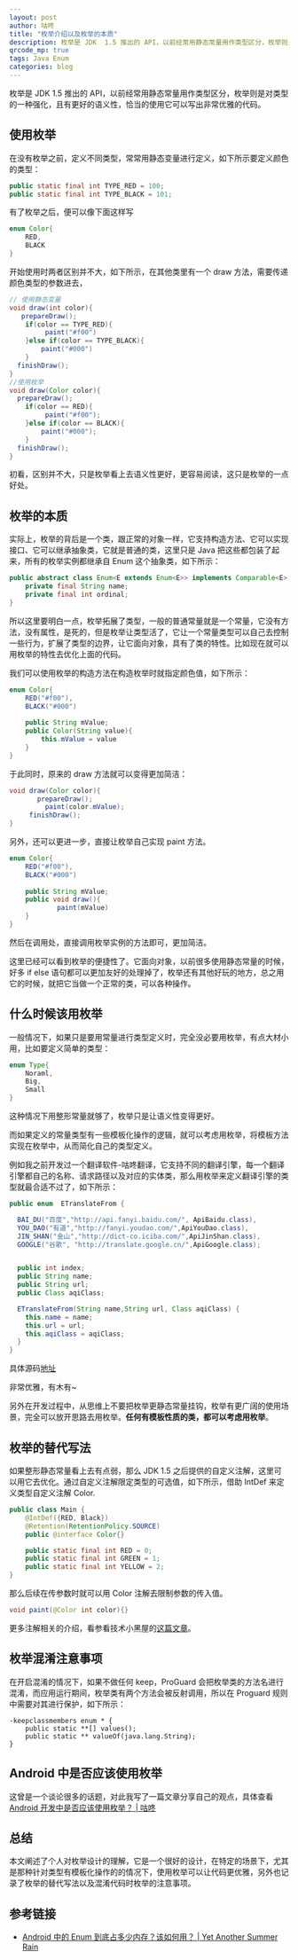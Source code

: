 ```yaml
---
layout: post
author: 咕咚
title: "枚举介绍以及枚举的本质"
description: 枚举是 JDK  1.5 推出的 API，以前经常用静态常量用作类型区分，枚举则是对类型的一种强化，且有更好的语义性，恰当的使用它可以写出非常优雅的代码。
qrcode_mp: true
tags: Java Enum
categories: blog 
---
```


枚举是 JDK  1.5 推出的 API，以前经常用静态常量用作类型区分，枚举则是对类型的一种强化，且有更好的语义性，恰当的使用它可以写出非常优雅的代码。

## 使用枚举

在没有枚举之前，定义不同类型，常常用静态变量进行定义，如下所示要定义颜色的类型：

```java
public static final int TYPE_RED = 100;
public static final int TYPE_BLACK = 101;
```

有了枚举之后，便可以像下面这样写

```java
enum Color{
    RED,
    BLACK
}
```

开始使用时两者区别并不大，如下所示，在其他类里有一个 draw 方法，需要传递颜色类型的参数进去，

```java
// 使用静态变量
void draw(int color){
   prepareDraw();
	if(color == TYPE_RED){
		 paint("#f00")
	}else if(color == TYPE_BLACK){
		paint("#000")
	}
  finishDraw();
}
//使用枚举
void draw(Color color){
  prepareDraw();
	if(color == RED){
		 paint("#f00");
	}else if(color == BLACK){
		paint("#000");
	}
  finishDraw();
}
```

初看，区别并不大，只是枚举看上去语义性更好，更容易阅读，这只是枚举的一点好处。

## 枚举的本质

实际上，枚举的背后是一个类，跟正常的对象一样，它支持构造方法、它可以实现接口、它可以继承抽象类，它就是普通的类，这里只是 Java 把这些都包装了起来，所有的枚举实例都继承自 Enum 这个抽象类，如下所示：

```java
public abstract class Enum<E extends Enum<E>> implements Comparable<E>, Serializable {
    private final String name;
	private final int ordinal;
}	
```

所以这里要明白一点，枚举拓展了类型，一般的普通常量就是一个常量，它没有方法，没有属性，是死的，但是枚举让类型活了，它让一个常量类型可以自己去控制一些行为，扩展了类型的边界，让它面向对象，具有了类的特性。比如现在就可以用枚举的特性去优化上面的代码。

我们可以使用枚举的构造方法在构造枚举时就指定颜色值，如下所示：

```java
enum Color{
    RED("#f00"),
    BLACK("#000")
    
    public String mValue;
    public Color(String value){
	    this.mValue = value
    }
}
```

于此同时，原来的 draw 方法就可以变得更加简洁：

```java
void draw(Color color){
	   prepareDraw();
		 paint(color.mValue);
     finishDraw();
}
```

另外，还可以更进一步，直接让枚举自己实现 paint 方法。

```java
enum Color{
    RED("#f00"),
    BLACK("#000")
    
    public String mValue;    
    public void draw(){
			paint(mValue)
    }
}
```

然后在调用处，直接调用枚举实例的方法即可，更加简洁。

这里已经可以看到枚举的便捷性了。它面向对象，以前很多使用静态常量的时候，好多 if  else 语句都可以更加友好的处理掉了，枚举还有其他好玩的地方，总之用它的时候，就把它当做一个正常的类，可以各种操作。

## 什么时候该用枚举

一般情况下，如果只是要用常量进行类型定义时，完全没必要用枚举，有点大材小用，比如要定义简单的类型：

```java
enum Type{
    Noraml,
    Big,
    Small
}
```

这种情况下用整形常量就够了，枚举只是让语义性变得更好。

而如果定义的常量类型有一些模板化操作的逻辑，就可以考虑用枚举，将模板方法实现在枚举中，从而简化自己的类型定义。

例如我之前开发过一个翻译软件-咕咚翻译，它支持不同的翻译引擎，每一个翻译引擎都自己的名称、请求路径以及对应的实体类，那么用枚举来定义翻译引擎的类型就最合适不过了，如下所示：

```java
public enum  ETranslateFrom {

  BAI_DU("百度","http://api.fanyi.baidu.com/", ApiBaidu.class),
  YOU_DAO("有道","http://fanyi.youdao.com/",ApiYouDao.class),
  JIN_SHAN("金山","http://dict-co.iciba.com/",ApiJinShan.class),
  GOOGLE("谷歌", "http://translate.google.cn/",ApiGoogle.class);


  public int index;
  public String name;
  public String url;
  public Class aqiClass;

  ETranslateFrom(String name,String url, Class aqiClass) {
    this.name = name;
    this.url = url;
    this.aqiClass = aqiClass;
  }
}
```

具体源码[地址](https://github.com/maoruibin/TranslateApp/blob/a87c3e07ab8c63db01a2f97dc679ab403296a5fa/app/src/main/java/name/gudong/translate/mvp/model/type/ETranslateFrom.java)

非常优雅，有木有~ 

另外在开发过程中，从思维上不要把枚举更静态常量挂钩，枚举有更广阔的使用场景，完全可以放开思路去用枚举。**任何有模板性质的类，都可以考虑用枚举**。

## 枚举的替代写法

如果整形静态常量看上去有点弱，那么 JDK 1.5 之后提供的自定义注解，这里可以用它去优化。通过自定义注解限定类型的可选值，如下所示，借助 IntDef 来定义类型自定义注解 Color.

```java
public class Main {
    @IntDef({RED, Black})
    @Retention(RetentionPolicy.SOURCE)
    public @interface Color{}

    public static final int RED = 0;
    public static final int GREEN = 1;
    public static final int YELLOW = 2;
}
```

那么后续在传参数时就可以用 Color 注解去限制参数的传入值。

```java
void paint(@Color int color){}
```

更多注解相关的介绍，看参看技术小黑屋的[这篇文章](https://droidyue.com/blog/2016/08/14/android-annnotation)。

## 枚举混淆注意事项

在开启混淆的情况下，如果不做任何 keep，ProGuard 会把枚举类的方法名进行混淆，而应用运行期间，枚举类有两个方法会被反射调用，所以在 Proguard 规则中需要对其进行保护，如下所示：

```
-keepclassmembers enum * {  
    public static **[] values();  
    public static ** valueOf(java.lang.String);  
}
```

## Android 中是否应该使用枚举

这曾是一个谈论很多的话题，对此我写了一篇文章分享自己的观点，具体查看 [Android 开发中是否应该使用枚举？ \| 咕咚](../../../2019/11/04/use-enum-or-not.html)

## 总结

本文阐述了个人对枚举设计的理解，它是一个很好的设计，在特定的场景下，尤其是那种针对类型有模板化操作的的情况下，使用枚举可以让代码更优雅，另外也记录了枚举的替代写法以及混淆代码时枚举的注意事项。



## 参考链接

* [Android 中的 Enum 到底占多少内存？该如何用？ \| Yet Another Summer Rain](https://www.liaohuqiu.net/cn/posts/android-enum-memory-usage/)